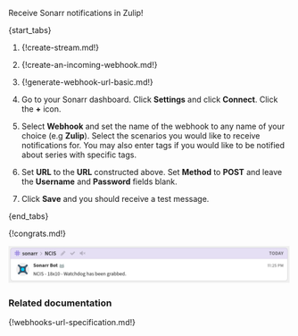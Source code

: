 Receive Sonarr notifications in Zulip!

{start_tabs}

1. {!create-stream.md!}

1. {!create-an-incoming-webhook.md!}

1. {!generate-webhook-url-basic.md!}

1. Go to your Sonarr dashboard. Click **Settings** and click **Connect**.
    Click the **+** icon.

1. Select **Webhook** and set the name of the webhook to any name of your
    choice (e.g **Zulip**). Select the scenarios you would like to receive
    notifications for. You may also enter tags if you would like to be
    notified about series with specific tags.

1. Set **URL** to the **URL** constructed above. Set **Method** to **POST**
    and leave the **Username** and **Password** fields blank.

1. Click **Save** and you should receive a test message.

{end_tabs}

{!congrats.md!}

![](/static/images/integrations/sonarr/001.png)

### Related documentation

{!webhooks-url-specification.md!}
